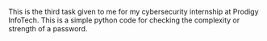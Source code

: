 This is the third task given to me for my cybersecurity internship at Prodigy InfoTech. This is a simple python code for checking the complexity or strength of a password.
